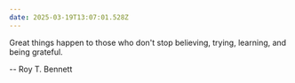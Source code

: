```yaml
---
date: 2025-03-19T13:07:01.528Z
---
```


Great things happen to those who don't stop believing, trying, learning, and being grateful.

-- Roy T. Bennett